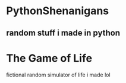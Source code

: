 # PythonShenanigans
random stuff i made in python
--------------------------------

# The Game of Life
fictional random simulator of life i made lol
